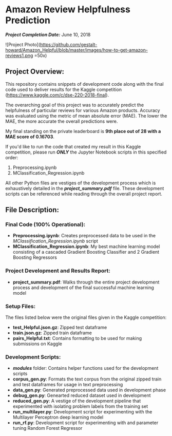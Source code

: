 # Amazon Review Helpfulness Prediction

***Project Completion Date:*** June 10, 2018

![Project Photo](https://github.com/gestalt-howard/Amazon_Helpful/blob/master/images/how-to-get-amazon-reviews1.png =50x)

## Project Overview:
This repository contains snippets of development code along with the final code used to deliver results for the Kaggle competition (https://www.kaggle.com/c/dse-220-2018-final).

The overarching goal of this project was to accurately predict the helpfulness of particular reviews for various Amazon products. Accuracy was evaluated using the metric of mean absolute error (MAE). The lower the MAE, the more accurate the overall predictions were.

My final standing on the private leaderboard is **9th place out of 28 with a MAE score of 0.16703**.

If you'd like to run the code that created my result in this Kaggle competition, please run ***ONLY*** the Jupyter Notebook scripts in this specified order:
1. Preprocessing.ipynb
2. MClassification_Regression.ipynb

All other Python files are vestiges of the development process which is exhaustively detailed in the ***project_summary.pdf*** file. These development scripts can be referenced while reading through the overall project report.

## File Description:
### Final Code (100% Operational):
* **Preprocessing.ipynb**: Creates preprocessed data to be used in the *MClassification_Regression.ipynb* script
* **MClassification_Regression.ipynb**: My best machine learning model consisting of a cascaded Gradient Boosting Classifier and 2 Gradient Boosting Regressors

### Project Development and Results Report:
* **project_summary.pdf**: Walks through the entire project development process and development of the final successful machine learning model

### Setup Files:
The files listed below were the original files given in the Kaggle competition:
* **test_Helpful.json.gz**: Zipped test dataframe
* **train.json.gz**: Zipped train dataframe
* **pairs_Helpful.txt**: Contains formatting to be used for making submissions on Kaggle

### Development Scripts:
* ***modules*** folder: Contains helper functions used for the development scripts
* **corpus_gen.py**: Formats the text corpus from the original zipped train and test dataframes for usage in text preprocessing
* **data_gen.py**: Generated preprocessed data used in development phase
* **debug_gen.py**: Genearted reduced dataset used in development
* **reduced_gen.py**: A vestige of the development pipeline that experimented with isolating problem labels from the training set
* **run_multilayer.py**: Development script for experimenting with the Multilayer Perceptron deep learning model
* **run_rf.py**: Development script for experimenting with and parameter tuning Random Forest Regressor
